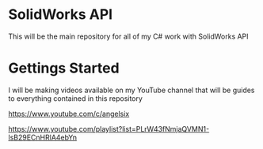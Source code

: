 # SolidWorks API
This will be the main repository for all of my C# work with SolidWorks API

# Gettings Started
I will be making videos available on my YouTube channel that will be guides to everything contained in this repository

https://www.youtube.com/c/angelsix

https://www.youtube.com/playlist?list=PLrW43fNmjaQVMN1-lsB29ECnHRlA4ebYn
